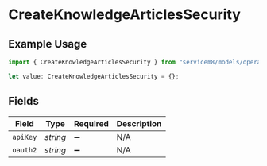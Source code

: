 # CreateKnowledgeArticlesSecurity

## Example Usage

```typescript
import { CreateKnowledgeArticlesSecurity } from "servicem8/models/operations";

let value: CreateKnowledgeArticlesSecurity = {};
```

## Fields

| Field              | Type               | Required           | Description        |
| ------------------ | ------------------ | ------------------ | ------------------ |
| `apiKey`           | *string*           | :heavy_minus_sign: | N/A                |
| `oauth2`           | *string*           | :heavy_minus_sign: | N/A                |